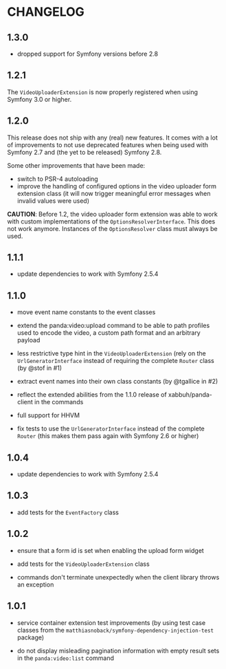 CHANGELOG
=========

1.3.0
-----

* dropped support for Symfony versions before 2.8

1.2.1
-----

The `VideoUploaderExtension` is now properly registered when using Symfony
3.0 or higher.

1.2.0
-----

This release does not ship with any (real) new features. It comes with a lot
of improvements to not use deprecated features when being used with Symfony
2.7 and (the yet to be released) Symfony 2.8.

Some other improvements that have been made:

* switch to PSR-4 autoloading
* improve the handling of configured options in the video uploader form
  extension class (it will now trigger meaningful error messages when invalid
  values were used)

**CAUTION**: Before 1.2, the video uploader form extension was able to work
with custom implementations of the `OptionsResolverInterface`. This does not
work anymore. Instances of the `OptionsResolver` class must always be used.

1.1.1
-----

* update dependencies to work with Symfony 2.5.4

1.1.0
-----

* move event name constants to the event classes

* extend the panda:video:upload command to be able to path profiles used to
  encode the video, a custom path format and an arbitrary payload

* less restrictive type hint in the ``VideoUploaderExtension`` (rely on the
  ``UrlGeneratorInterface`` instead of requiring the complete ``Router`` class
  (by @stof in #1)

* extract event names into their own class constants (by @tgallice in #2)

* reflect the extended abilities from the 1.1.0 release of xabbuh/panda-client
  in the commands

* full support for HHVM

* fix tests to use the `UrlGeneratorInterface` instead of the complete `Router`
  (this makes them pass again with Symfony 2.6 or higher)

1.0.4
-----

* update dependencies to work with Symfony 2.5.4

1.0.3
-----

* add tests for the ``EventFactory`` class

1.0.2
-----

* ensure that a form id is set when enabling the upload form widget

* add tests for the ``VideoUploaderExtension`` class

* commands don't terminate unexpectedly when the client library throws an
  exception

1.0.1
-----

* service container extension test improvements (by using test case classes
  from the ``matthiasnoback/symfony-dependency-injection-test`` package)

* do not display misleading pagination information with empty result sets in
  the ``panda:video:list`` command
